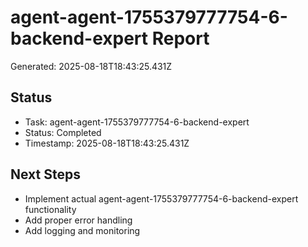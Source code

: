 # agent-agent-1755379777754-6-backend-expert Report

Generated: 2025-08-18T18:43:25.431Z

## Status
- Task: agent-agent-1755379777754-6-backend-expert
- Status: Completed
- Timestamp: 2025-08-18T18:43:25.431Z

## Next Steps
- Implement actual agent-agent-1755379777754-6-backend-expert functionality
- Add proper error handling
- Add logging and monitoring

